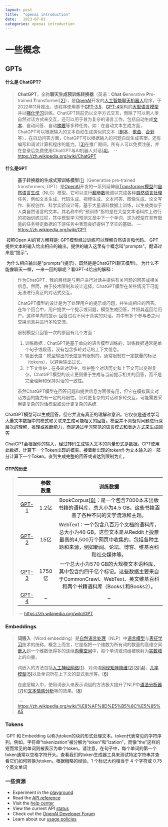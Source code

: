 ```yaml
---
layout: post
title:  "openai introduction"
date:   2023-07-01
categories: openai introduction
---
```


# 一些概念

## GPTs

#### 什么是 ChatGPT?

> **ChatGPT**，全称**聊天生成预训练转换器**（英语：**Chat** **G**enerative **P**re-trained **T**ransformer[[2\]](https://zh.wikipedia.org/wiki/ChatGPT#cite_note-:4-2)），是[OpenAI](https://zh.wikipedia.org/wiki/OpenAI)开发的[人工智能](https://zh.wikipedia.org/wiki/人工智能)[聊天机器人](https://zh.wikipedia.org/wiki/聊天機器人)程序，于2022年11月推出。该程序使用基于[GPT-3.5](https://zh.wikipedia.org/wiki/GPT-3)、[GPT-4](https://zh.wikipedia.org/wiki/GPT-4)架构的[大型语言模型](https://zh.wikipedia.org/wiki/大型语言模型)并以[强化学习](https://zh.wikipedia.org/wiki/强化学习)训练。ChatGPT目前仍以文字方式交互，而除了可以用人类自然对话方式来交互，还可以用于甚为复杂的语言工作，包括自动生成[文本](https://zh.wikipedia.org/wiki/文本)、自动问答、自动[摘要](https://zh.wikipedia.org/wiki/摘要)等多种任务。如：在自动文本生成方面，ChatGPT可以根据输入的文本自动生成类似的文本（[剧本](https://zh.wikipedia.org/wiki/劇本)、[歌曲](https://zh.wikipedia.org/wiki/歌曲)、[企划](https://zh.wikipedia.org/wiki/企劃)等），在自动问答方面，ChatGPT可以根据输入的问题自动生成答案。还有编写和调试计算机程序的能力。[[3\]](https://zh.wikipedia.org/wiki/ChatGPT#cite_note-ChatGPT_can_write_code-3)在推广期间，所有人可以免费注册，并在登录后免费使用ChatGPT与AI机器人对话[[4\]](https://zh.wikipedia.org/wiki/ChatGPT#cite_note-4)。 -- https://zh.wikipedia.org/wiki/ChatGPT

#### 什么是GPT

> **基于转换器的生成式预训练模型**[[1\]](https://zh.wikipedia.org/wiki/基于转换器的生成式预训练模型#cite_note-:0-1)（Generative pre-trained transformers; GPT）是[OpenAI](https://zh.wikipedia.org/wiki/OpenAI)开发的一系列延伸自[Transformer模型](https://zh.wikipedia.org/wiki/Transformer模型)的[自然语言生成](https://zh.wikipedia.org/wiki/自然语言生成)（NLG）模型。它可以进行[超参数](https://zh.wikipedia.org/wiki/超参数_(机器学习))微调以完成各种[自然语言处理](https://zh.wikipedia.org/wiki/自然语言处理)任务，例如文本生成、代码生成、视频生成、文本问答、图像生成、论文写作、影视创作、科学实验设计等。基于大量语料数据上训练，以生成类似于人类自然语言的文本。其名称中的“预训练”指的是在大型文本语料库上进行的初始训练过程，其中模型学习预测文章中下一个单词，这为模型在具有限量的任务特定数据的下游任务中表现良好提供了坚实的基础。 	-- https://zh.wikipedia.org/wiki/GPT

​	按照Open AI的官方解释是: GPT模型经过训练可以理解自然语言和代码。 GPT 提供文本的输入给出相应的输出。提供的输入这里有个概念叫"prompts"。翻译过来是“提示”。

​	为什么相应输出是"prompts"(提示)，既然是是ChatGTP(聊天模型)。 为什么不能像聊天一样，一来一回的聊呢？看GPT-4给出的解释：

> 作为ChatGPT，我的目标是与用户进行对话并提供有关问题的回答或相关信息。然而，由于技术限制和设计选择，ChatGPT模型在某些情况下可能无法进行真正的对话式交互。
>
> ChatGPT模型的设计是为了处理用户的提示或问题，并生成相应的回答。在每个回合中，用户提供一个提示或问题，模型生成回答，并将其返回给用户。这种单向的提示-回答过程不同于真实的对话，其中有多个参与者之间交换消息并进行多轮交流。
>
> 限制模型只回答一次的原因有几个方面：
>
> 1. 训练数据：ChatGPT是基于单向的语言模型训练的，训练数据通常是单个句子或段落，没有包含多轮对话的上下文信息。
> 2. 输出长度：模型输出的长度是有限制的，通常限制在一定数量的标记（tokens），以避免输出过长。
> 3. 上下文维护：在多轮对话中，维护整个对话历史和上下文可以变得复杂。ChatGPT模型的设计更侧重于生成与当前提示相关的回答，而不是完全理解和保持对话的一致性。
>
> 虽然ChatGPT模型在回答问题和提供信息方面很有用，但它在模拟真实对话方面的能力有一定的局限性。针对更复杂的对话和多轮交互，可能需要采用更复杂的对话模型或设计更复杂的系统

​	ChatGPT模型可以生成回答，但它并没有真正的理解和意识。它仅仅是通过学习大量文本数据中的模式和关联来生成可能相关的回答。模型并不具备对问题进行深层次的理解、推理或推断能力，而是通过学习常见的语言模式和表达方式来生成回答

​	ChatGPT会根据你的输入，经过转码生成输入文本的向量形式是数据。GPT使用此数据，计算下一个Token出现的概率。接着新出现的token作为文本输入的一部分计算下一个Token。直到生成完整的回答或者达到限制为止。



#### GTP的历史

> |                                                              | 参数数量 |                           训练数据                           |
> | :----------------------------------------------------------: | :------: | :----------------------------------------------------------: |
> | [GPT-1](https://zh.wikipedia.org/w/index.php?title=GPT-1&action=edit&redlink=1) |  1.2亿   | BookCorpus[[8\]](https://zh.wikipedia.org/wiki/基于转换器的生成式预训练模型#cite_note-8)：是一个包含7000本未出版书籍的语料库，总大小为4.5 GB。这些书籍涵盖了各种不同的文学流派和主题。 |
> |         [GPT-2](https://zh.wikipedia.org/wiki/GPT-2)         |   15亿   | WebText：一个包含八百万个文档的语料库，总大小为40 GB。这些文本是从Reddit上投票最高的4,500万个网页中收集的，包括各种主题和来源，例如新闻、论坛、博客、维基百科和社交媒体等。 |
> |         [GPT-3](https://zh.wikipedia.org/wiki/GPT-3)         |  1750亿  | 一个总大小为570 GB的大规模文本语料库，其中包含约四千亿个标记。这些数据主要来自于CommonCrawl、WebText、英文维基百科和两个书籍语料库（Books1和Books2）。 |
> |         [GPT-4](https://zh.wikipedia.org/wiki/GPT-4)         |    ~     |                              ~                               |
>
> ​	--  https://zh.wikipedia.org/wiki/GPT

### Embeddings

> **词嵌入**（Word embedding）是[自然语言处理](https://zh.wikipedia.org/wiki/自然语言处理)（NLP）中[语言模型](https://zh.wikipedia.org/wiki/語言模型)与[表征学习](https://zh.wikipedia.org/wiki/表征学习)技术的统称。概念上而言，它是指把一个维数为所有词的数量的高维空间[嵌入](https://zh.wikipedia.org/wiki/嵌入_(数学))到一个维数低得多的连续[向量空间](https://zh.wikipedia.org/wiki/向量空间)中，每个单词或词组被映射为[实数](https://zh.wikipedia.org/wiki/实数)[域](https://zh.wikipedia.org/wiki/数域)上的向量。
>
> 词嵌入的方法包括[人工神经网络](https://zh.wikipedia.org/wiki/人工神经网络)[[1\]](https://zh.wikipedia.org/wiki/词嵌入#cite_note-1)、对词语[同现矩阵](https://zh.wikipedia.org/w/index.php?title=同现矩阵&action=edit&redlink=1)[降维](https://zh.wikipedia.org/wiki/降维)[[2\]](https://zh.wikipedia.org/wiki/词嵌入#cite_note-2)[[3\]](https://zh.wikipedia.org/wiki/词嵌入#cite_note-3)[[4\]](https://zh.wikipedia.org/wiki/词嵌入#cite_note-4)、[几率模型](https://zh.wikipedia.org/wiki/概率模型)[[5\]](https://zh.wikipedia.org/wiki/词嵌入#cite_note-5)以及单词所在上下文的显式表示等。[[6\]](https://zh.wikipedia.org/wiki/词嵌入#cite_note-6)
>
> 在底层输入中，使用词嵌入来表示词组的方法极大提升了NLP中[语法分析器](https://zh.wikipedia.org/wiki/語法分析器)[[7\]](https://zh.wikipedia.org/wiki/词嵌入#cite_note-7)和[文本情感分析](https://zh.wikipedia.org/wiki/文本情感分析)等的效果。[[8\]](https://zh.wikipedia.org/wiki/词嵌入#cite_note-8)
>
> ​	-- https://zh.wikipedia.org/wiki/%E8%AF%8D%E5%B5%8C%E5%85%A5

### Tokens

​	GPT 和 Embedding 以称为token的块的形式处理文本。token代表常见的字符序列。例如，字符串“tokenization”被分解为“token”和“ization”，而像“the”这样的短而常见的单词则被表示为单个token。请注意，在句子中，每个单词的第一个token通常以空格字符开头。查看我们的token生成器工具来测试特定字符串并查看它们如何转换为token。根据粗略的经验，1 个标记大约相当于 4 个字符或 0.75 个英文单词



### 一些资源

- Experiment in the [playground](https://platform.openai.com/playground?mode=chat)
- Read the [API reference](https://platform.openai.com/docs/api-reference)
- Visit the [help center](https://help.openai.com/en/)
- View the current API [status](https://status.openai.com/)
- Check out the [OpenAI Developer Forum](https://community.openai.com/)
- Learn about our [usage policies](https://openai.com/policies/usage-policies)